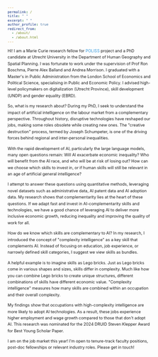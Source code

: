 ```yaml
---
permalink: /
title: " "
excerpt: " "
author_profile: true
redirect_from: 
  - /about/
  - /about.html
---
```


<style>
    /* General body text */
    body {
        font-size: 9px;
        line-height: 1.6; /* This adds spacing between lines of text */
    }

    /* Headers */
    h1, h2, h3, h4, h5, h6 {
        font-weight: bold;
        margin-bottom: 15px; /* Adds space below headers */
    }

    h2 {
        font-size: 24px;
        margin-top: 20px; /* Adds space above this level header */
    }

    /* Link styling */
    a {
        color: #3498db;
        text-decoration: none; /* Removes underline from links */
    }

    a:hover {
        text-decoration: underline; /* Adds underline on hover for clarity */
    }

    /* List styling */
    ul, ol {
        margin-bottom: 20px; /* Adds space below lists */
    }

    li {
        margin-bottom: 10px; /* Adds space between list items */
    }
</style>

Hi! I am a Marie Curie research fellow for [POLISS](https://poliss.eu/) project and a 
PhD candidate at Utrecht University in the Department of Human Geography and Spatial Planning. I was fortunate to work under the supervision of Prof Ron Boschma, Pierre Alex Balland and Andrea Morrison. I graduated with a Master's in Public Administration from the London School of Economics and Political Science, specialising in Public and Economic Policy. I advised high-level policymakers on digitalization (Utrecht Province), skill development (UNDP) and gender equality (EBRD). 

So, what is my research about? During my PhD, I seek to understand the impact of artificial intelligence on the labour market from a complementary perspective. Throughout history, disruptive technologies have reshaped our jobs, making some roles obsolete while creating new ones. The "creative destruction" process, termed by Joseph Schumpeter, is one of the driving forces behind regional and inter-personal inequalities. 

With the rapid development of AI, particularly the large language models, many open questions remain: Will AI exacerbate economic inequality? Who will benefit from the AI race, and who will be at risk of losing out? How can we choose which skills to invest in, or if human skills will still be relevant in an age of artificial general intelligence?

I attempt to answer these questions using quantitative methods, leveraging novel datasets such as administrative data, AI patent data and AI adoption data. My research shows that complementarity lies at the heart of these questions. If we adapt fast and invest in AI-complementarity skills and technologies, we have a good chance of leveraging AI to deliver more inclusive economic growth, reducing inequality and improving the quality of work for all.

How do we know which skills are complementary to AI? In my research, I introduced the concept of "complexity intelligence" as a key skill that complements AI. Instead of focusing on education, job experience, or narrowly defined skill categories, I suggest we view skills as bundles.

A helpful example is to imagine skills as Lego bricks. Just as Lego bricks come in various shapes and sizes, skills differ in complexity. Much like how you can combine Lego bricks to create unique structures, different combinations of skills have different economic value. "Complexity intelligence" measures how many skills are combined within an occupation and their overall complexity.

My findings show that occupations with high-complexity intelligence are more likely to adopt AI technologies. As a result, these jobs experience higher employment and wage growth compared to those that don't adopt AI. This research was nominated for the 2024 DRUID Steven Klepper Award for Best Young Scholar Paper.

I am on the job market this year! I'm open to tenure-track faculty positions, post-doc fellowships or relevant industry roles. Please get in touch!



